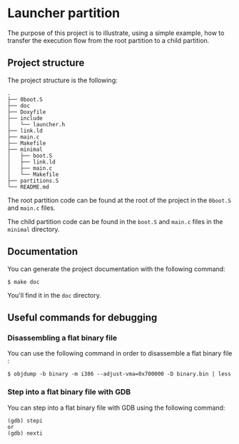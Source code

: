 # Launcher partition

The purpose of this project is to illustrate, using a simple example, how to
transfer the execution flow from the root partition to a child partition.

## Project structure

The project structure is the following:

```
.
├── 0boot.S
├── doc
├── Doxyfile
├── include
│   └── launcher.h
├── link.ld
├── main.c
├── Makefile
├── minimal
│   ├── boot.S
│   ├── link.ld
│   ├── main.c
│   └── Makefile
├── partitions.S
└── README.md
```

The root partition code can be found at the root of the project in the `0boot.S`
and `main.c` files.

The child partition code can be found in the `boot.S` and `main.c` files in the
`minimal` directory.

## Documentation

You can generate the project documentation with the following command:

```console
$ make doc
```

You'll find it in the `doc` directory.

## Useful commands for debugging

### Disassembling a flat binary file

You can use the following command in order to disassemble a flat binary file :

```console
$ objdump -b binary -m i386 --adjust-vma=0x700000 -D binary.bin | less
```

### Step into a flat binary file with GDB

You can step into a flat binary file with GDB using the following command:

```
(gdb) stepi
or
(gdb) nexti
```
